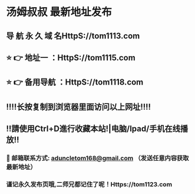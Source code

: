 # 汤姆叔叔 最新地址发布 
## 导 航 永 久 域 名HttpS://tom1113.com
## ⭐️ 👉 地址一 ：HttpS://tom1115.com
## ⭐️ 👉 备用导航 ：HttpS://tom1118.com
## ‼️‼️长按复制到浏览器里面访问以上网址‼️‼️
## ‼️請使用Ctrl+D進行收藏本站!|电脑/Ipad/手机在线播放‼️
### 📧 邮箱联系方式: aduncletom168@gmail.com （发送任意内容获取最新地址）
### 谨记永久发布页哦,二师兄都记住了呢！Https://tom1123.com
